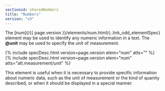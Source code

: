```yaml
---
sectionid: sharedNumbers
title: "Numbers"
version: "v3"
---
```




The [num](/{{ page.version }}/elements/num.html){:.link_odd_elementSpec} element may be used to identify any numeric information in
a text. The **@unit** may be used to specify the unit of measurement.



{% include specDesc.html version=page.version elem="num" atts="" %}
{% include specDesc.html version=page.version elem="num" atts="att.measurement/unit" %}



This element is useful when it is necessary to provide specific information about
numeric
data, such as the unit of measurement or the kind of quanity described, or when it
should
be displayed in a special manner.

